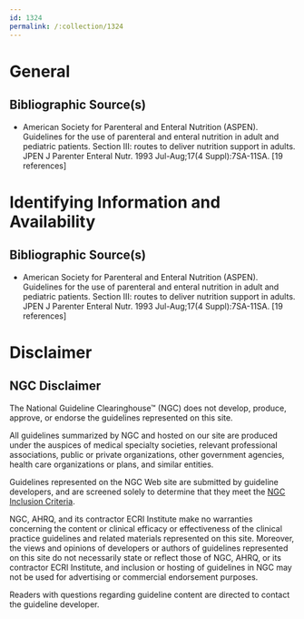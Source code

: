 ```yaml
---
id: 1324
permalink: /:collection/1324
---
```


# General

## Bibliographic Source(s)

- American Society for Parenteral and Enteral Nutrition (ASPEN). Guidelines for the use of parenteral and enteral nutrition in adult and pediatric patients. Section III: routes to deliver nutrition support in adults. JPEN J Parenter Enteral Nutr. 1993 Jul-Aug;17(4 Suppl):7SA-11SA. [19 references]

# Identifying Information and Availability

## Bibliographic Source(s)

- American Society for Parenteral and Enteral Nutrition (ASPEN). Guidelines for the use of parenteral and enteral nutrition in adult and pediatric patients. Section III: routes to deliver nutrition support in adults. JPEN J Parenter Enteral Nutr. 1993 Jul-Aug;17(4 Suppl):7SA-11SA. [19 references]

# Disclaimer

## NGC Disclaimer

The National Guideline Clearinghouse™ (NGC) does not develop, produce, approve, or endorse the guidelines represented on this site.

All guidelines summarized by NGC and hosted on our site are produced under the auspices of medical specialty societies, relevant professional associations, public or private organizations, other government agencies, health care organizations or plans, and similar entities.

Guidelines represented on the NGC Web site are submitted by guideline developers, and are screened solely to determine that they meet the [NGC Inclusion Criteria](/help-and-about/summaries/inclusion-criteria).

NGC, AHRQ, and its contractor ECRI Institute make no warranties concerning the content or clinical efficacy or effectiveness of the clinical practice guidelines and related materials represented on this site. Moreover, the views and opinions of developers or authors of guidelines represented on this site do not necessarily state or reflect those of NGC, AHRQ, or its contractor ECRI Institute, and inclusion or hosting of guidelines in NGC may not be used for advertising or commercial endorsement purposes.

Readers with questions regarding guideline content are directed to contact the guideline developer.


